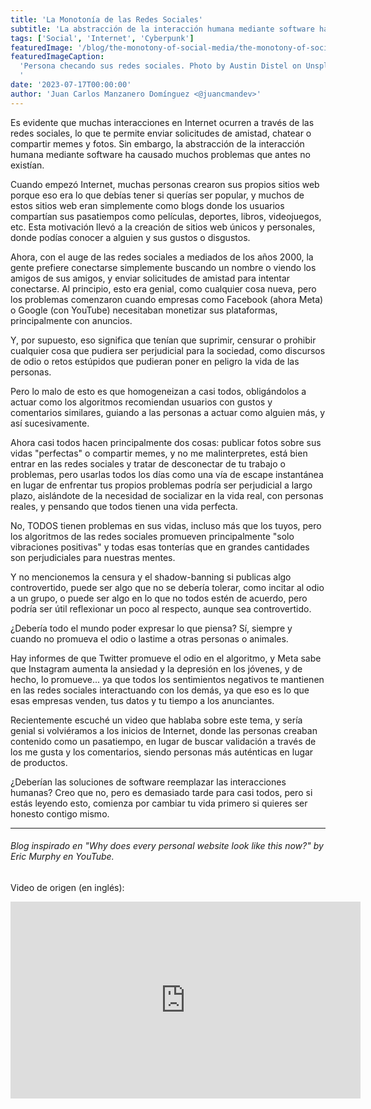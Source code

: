 ```yaml
---
title: 'La Monotonía de las Redes Sociales'
subtitle: 'La abstracción de la interacción humana mediante software ha causado muchos problemas que antes no existían.'
tags: ['Social', 'Internet', 'Cyberpunk']
featuredImage: '/blog/the-monotony-of-social-media/the-monotony-of-social-media-banner.jpg'
featuredImageCaption:
  'Persona checando sus redes sociales. Photo by Austin Distel on Unsplash
  '
date: '2023-07-17T00:00:00'
author: 'Juan Carlos Manzanero Domínguez <@juancmandev>'
---
```


Es evidente que muchas interacciones en Internet ocurren a través de las redes sociales, lo que te permite enviar solicitudes de amistad, chatear o compartir memes y fotos. Sin embargo, la abstracción de la interacción humana mediante software ha causado muchos problemas que antes no existían.

Cuando empezó Internet, muchas personas crearon sus propios sitios web porque eso era lo que debías tener si querías ser popular, y muchos de estos sitios web eran simplemente como blogs donde los usuarios compartían sus pasatiempos como películas, deportes, libros, videojuegos, etc. Esta motivación llevó a la creación de sitios web únicos y personales, donde podías conocer a alguien y sus gustos o disgustos.

Ahora, con el auge de las redes sociales a mediados de los años 2000, la gente prefiere conectarse simplemente buscando un nombre o viendo los amigos de sus amigos, y enviar solicitudes de amistad para intentar conectarse. Al principio, esto era genial, como cualquier cosa nueva, pero los problemas comenzaron cuando empresas como Facebook (ahora Meta) o Google (con YouTube) necesitaban monetizar sus plataformas, principalmente con anuncios.

Y, por supuesto, eso significa que tenían que suprimir, censurar o prohibir cualquier cosa que pudiera ser perjudicial para la sociedad, como discursos de odio o retos estúpidos que pudieran poner en peligro la vida de las personas.

Pero lo malo de esto es que homogeneizan a casi todos, obligándolos a actuar como los algoritmos recomiendan usuarios con gustos y comentarios similares, guiando a las personas a actuar como alguien más, y así sucesivamente.

Ahora casi todos hacen principalmente dos cosas: publicar fotos sobre sus vidas "perfectas" o compartir memes, y no me malinterpretes, está bien entrar en las redes sociales y tratar de desconectar de tu trabajo o problemas, pero usarlas todos los días como una vía de escape instantánea en lugar de enfrentar tus propios problemas podría ser perjudicial a largo plazo, aislándote de la necesidad de socializar en la vida real, con personas reales, y pensando que todos tienen una vida perfecta.

No, TODOS tienen problemas en sus vidas, incluso más que los tuyos, pero los algoritmos de las redes sociales promueven principalmente "solo vibraciones positivas" y todas esas tonterías que en grandes cantidades son perjudiciales para nuestras mentes.

Y no mencionemos la censura y el shadow-banning si publicas algo controvertido, puede ser algo que no se debería tolerar, como incitar al odio a un grupo, o puede ser algo en lo que no todos estén de acuerdo, pero podría ser útil reflexionar un poco al respecto, aunque sea controvertido.

¿Debería todo el mundo poder expresar lo que piensa? Sí, siempre y cuando no promueva el odio o lastime a otras personas o animales.

Hay informes de que Twitter promueve el odio en el algoritmo, y Meta sabe que Instagram aumenta la ansiedad y la depresión en los jóvenes, y de hecho, lo promueve... ya que todos los sentimientos negativos te mantienen en las redes sociales interactuando con los demás, ya que eso es lo que esas empresas venden, tus datos y tu tiempo a los anunciantes.

Recientemente escuché un video que hablaba sobre este tema, y sería genial si volviéramos a los inicios de Internet, donde las personas creaban contenido como un pasatiempo, en lugar de buscar validación a través de los me gusta y los comentarios, siendo personas más auténticas en lugar de productos.

¿Deberían las soluciones de software reemplazar las interacciones humanas? Creo que no, pero es demasiado tarde para casi todos, pero si estás leyendo esto, comienza por cambiar tu vida primero si quieres ser honesto contigo mismo.

---

###### Blog inspirado en "Why does every personal website look like this now?" by Eric Murphy en YouTube.

Video de origen (en inglés):

<iframe width="560" height="315" src="https://www.youtube-nocookie.com/embed/_x6SCSz7g5I" title="YouTube video player" frameborder="0" allow="accelerometer; autoplay; clipboard-write; encrypted-media; gyroscope; picture-in-picture; web-share" allowfullscreen />
